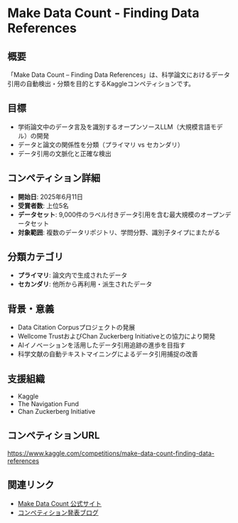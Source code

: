 # Make Data Count - Finding Data References

## 概要
「Make Data Count – Finding Data References」は、科学論文におけるデータ引用の自動検出・分類を目的とするKaggleコンペティションです。

## 目標
- 学術論文中のデータ言及を識別するオープンソースLLM（大規模言語モデル）の開発
- データと論文の関係性を分類（プライマリ vs セカンダリ）
- データ引用の文脈化と正確な検出

## コンペティション詳細
- **開始日**: 2025年6月11日
- **受賞者数**: 上位5名
- **データセット**: 9,000件のラベル付きデータ引用を含む最大規模のオープンデータセット
- **対象範囲**: 複数のデータリポジトリ、学問分野、識別子タイプにまたがる

## 分類カテゴリ
- **プライマリ**: 論文内で生成されたデータ
- **セカンダリ**: 他所から再利用・派生されたデータ

## 背景・意義
- Data Citation Corpusプロジェクトの発展
- Wellcome TrustおよびChan Zuckerberg Initiativeとの協力により開発
- AIイノベーションを活用したデータ引用追跡の進歩を目指す
- 科学文献の自動テキストマイニングによるデータ引用捕捉の改善

## 支援組織
- Kaggle
- The Navigation Fund
- Chan Zuckerberg Initiative

## コンペティションURL
https://www.kaggle.com/competitions/make-data-count-finding-data-references

## 関連リンク
- [Make Data Count 公式サイト](https://makedatacount.org/)
- [コンペティション発表ブログ](https://makedatacount.org/read-our-blog/announcing-make-data-counts-kaggle-competition/)